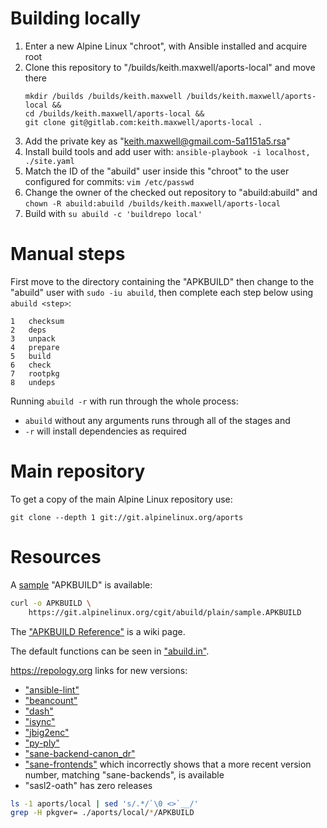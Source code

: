 # Building locally

1.  Enter a new Alpine Linux "chroot", with Ansible installed and acquire root
2.  Clone this repository to "/builds/keith.maxwell/aports-local" and move there
    ```
    mkdir /builds /builds/keith.maxwell /builds/keith.maxwell/aports-local &&
    cd /builds/keith.maxwell/aports-local &&
    git clone git@gitlab.com:keith.maxwell/aports-local .
    ```
3.  Add the private key as "keith.maxwell@gmail.com-5a1151a5.rsa"
4.  Install build tools and add user with:
    `ansible-playbook -i localhost, ./site.yaml`
5.  Match the ID of the "abuild" user inside this "chroot" to the
    user configured for commits: `vim /etc/passwd`
6.  Change the owner of the checked out repository to "abuild:abuild" and
    `chown -R abuild:abuild /builds/keith.maxwell/aports-local`
7.  Build with `su abuild -c 'buildrepo local'`

# Manual steps

First move to the directory containing the "APKBUILD" then change
to the "abuild" user with `sudo -iu abuild`, then complete each step below using
`abuild <step>`:

```
1   checksum
2   deps
3   unpack
4   prepare
5   build
6   check
7   rootpkg
8   undeps
```

Running `abuild -r` with run through the whole process:

- `abuild` without any arguments runs through all of the stages and
- `-r` will install dependencies as required

# Main repository

To get a copy of the main Alpine Linux repository use:

```
git clone --depth 1 git://git.alpinelinux.org/aports
```

# Resources

A [sample](https://git.alpinelinux.org/cgit/abuild/log/sample.APKBUILD)
"APKBUILD" is available:

```sh
curl -o APKBUILD \
    https://git.alpinelinux.org/cgit/abuild/plain/sample.APKBUILD
```

The ["APKBUILD Reference"](https://wiki.alpinelinux.org/wiki/APKBUILD_Reference)
is a wiki page.

The default functions can be seen in
["abuild.in"](https://github.com/alpinelinux/abuild/blob/master/abuild.in).

<https://repology.org> links for new versions:

-   ["ansible-lint"](https://repology.org/metapackage/ansible-lint/information)
-   ["beancount"](https://repology.org/metapackage/beancount/information)
-   ["dash"](https://repology.org/metapackage/dash/information)
-   ["isync"](https://repology.org/metapackage/isync/information)
-   ["jbig2enc"](https://repology.org/metapackage/jbig2enc/information)
-   ["py-ply"](https://repology.org/metapackage/python:ply/information)
-   ["sane-backend-canon_dr"](https://repology.org/metapackage/sane-backends/information)
-   ["sane-frontends"](https://repology.org/metapackage/sane-frontends/information)
    which incorrectly shows that a more recent version number, matching
    "sane-backends", is available
-   "sasl2-oath" has zero releases

```sh
ls -1 aports/local | sed 's/.*/`\0 <>`__/'
grep -H pkgver= ./aports/local/*/APKBUILD
```
